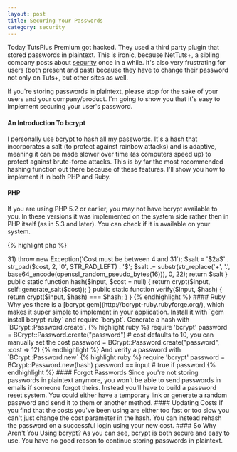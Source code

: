 ```yaml
---
layout: post
title: Securing Your Passwords
category: security
---
```

Today TutsPlus Premium got hacked. They used a third party plugin that stored passwords in plaintext. This is ironic, because NetTuts+, a sibling company posts about [security](http://net.tutsplus.com/tutorials/php/understanding-hash-functions-and-keeping-passwords-safe/) once in a while. It's also very frustrating for users (both present and past) because they have to change their password not only on Tuts+, but other sites as well.

If you're storing passwords in plaintext, please stop for the sake of your users and your company/product. I'm going to show you that it's easy to implement securing your user's password.

#### An Introduction To bcrypt

I personally use [bcrypt](http://en.wikipedia.org/wiki/Bcrypt) to hash all my passwords. It's a hash that incorporates a salt (to protect against rainbow attacks) and is adaptive, meaning it can be made slower over time (as computers speed up) to protect against brute-force attacks. This is by far the most recommended hashing function out there because of these features. I'll show you how to implement it in both PHP and Ruby.

#### PHP

If you are using PHP 5.2 or earlier, you may not have bcrypt available to you. In these versions it was implemented on the system side rather then in PHP itself (as in 5.3 and later). You can check if it is available on your system.

{% highlight php %}
<?php

if (CRYPT_BLOWFISH == 1) {
    echo "Yes";
} else {
    echo "No";
}
{% endhighlight %}

To implement, we'll use PHP's [crypt](http://us.php.net/manual/en/function.crypt.php) function. This supports different varieties of hash types, and what one will be used is based on the salt.

Bcrypt's salt starts with '$2a$' followed by a two digit cost, another '$' and 22 characters from './0-9A-Za-z'. The cost parameter relates to how much load it will take to crypt the password. You'll have to find a number (04 to 31) that isn't too slow or too fast on your system. Here are two different ways to generate a bcrypt salt.

{% highlight php %}
<?php

function generate_salt($cost = 12) {
    return '$2a$' . str_pad($cost, 2, '0', STR_PAD_LEFT) . '$' . substr(sha1(mt_rand()),0,22);
}

function secure_generate_salt($cost = 12) {
    $salt = '$2a$' . str_pad($cost, 2, '0', STR_PAD_LEFT) . '$';
    $salt .= substr(str_replace('+', '.', base64_encode(openssl_random_pseudo_bytes(16))), 0, 22);
    return $salt
}
{% endhighlight %}

The `secure_generate_salt` is a little more secure as it used openssl to generate a random string, but you will need the openssl extension enabled.

Once you have a salt, hashing your password is simple.

{% highlight php %}
<?php

$salt = secure_generate_salt();
$hash = crypt('password', $salt);
{% endhighlight %}

Now you're storing secure passwords, congratulations. But how do we verify if the user's input matches our stored hash?

{% highlight php %}
<?php

function verify_hash($input, $hash) {
    return crypt($input, $hash) === $hash;
}
{% endhighlight %}

As simple as that. If you put that together in a class, you can have a really handy tool.

{% highlight php %}
<?php

class Crypter {

    private static $cost = 12;

    public static function generate_salt($cost = null) {
        if (is_null($cost)) $cost = self::$cost;
        if ($cost < 4 || $cost > 31) throw new Exception('Cost must be between 4 and 31');
        $salt = '$2a$' . str_pad($cost, 2, '0', STR_PAD_LEFT) . '$';
        $salt .= substr(str_replace('+', '.', base64_encode(openssl_random_pseudo_bytes(16))), 0, 22);
        return $salt
    }

    public static function hash($input, $cost = null) {
        return crypt($input, self::generate_salt($cost));
    }

    public static function verify($input, $hash) {
        return crypt($input, $hash) === $hash;
    }

}
{% endhighlight %}

#### Ruby

Why yes there is a [bcrypt gem](http://bcrypt-ruby.rubyforge.org/), which makes it super simple to implement in your application. Install it with `gem install bcrypt-ruby` and require `bcrypt`.

Generate a hash with `BCrypt::Password.create`.

{% highlight ruby %}
require 'bcrypt'

password = BCrypt::Password.create("password")
# cost defaults to 10, you can manually set the cost
password = BCrypt::Password.create("password", :cost => 12)
{% endhighlight %}

And verify a password with `BCrypt::Password.new`

{% highlight ruby %}
require 'bcrypt'

password = BCrypt::Password.new(hash)
password == input # true if password
{% endhighlight %}

#### Forgot Passwords

Since you're not storing passwords in plaintext anymore, you won't be able to send passwords in emails if someone forgot theirs. Instead you'll have to build a password reset system. You could either have a temporary link or generate a random password and send it to them or another method.

#### Updating Costs

If you find that the costs you've been using are either too fast or too slow you can't just change the cost parameter in the hash. You can instead rehash the password on a successful login using your new cost.

#### So Why Aren't You Using bcrypt?

As you can see, bcrypt is both secure and easy to use. You have no good reason to continue storing passwords in plaintext.
